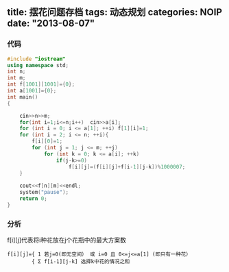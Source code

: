 title: 摆花问题存档
tags: 动态规划
categories: NOIP
date: "2013-08-07"
---


### 代码

```c++
#include "iostream"
using namespace std;
int n;
int m;
int f[1001][1001]={0};
int a[1001]={0};
int main()
{

	cin>>n>>m;
	for(int i=1;i<=n;i++)  cin>>a[i];
	for (int i = 0; i <= a[1]; ++i)	f[1][i]=1;
	for (int i = 2; i <= n; ++i){
		f[i][0]=1;
		for (int j = 1; j <= m; ++j)
			for (int k = 0; k <= a[i]; ++k)
				if(j-k>=0)
					f[i][j]=(f[i][j]+f[i-1][j-k])%1000007;
	}
	
	cout<<f[n][m]<<endl;
	system("pause");
	return 0;
}
```

### 分析
f\[i][j]代表将i种花放在j个花瓶中的最大方案数

	f[i][j]={ 1 若j=0(即无空间） 或 i=0 且 0<=j<=a[1] (即只有一种花）  
    	    { Σ f[i-1][j-k] 选择k中花的情况之和
